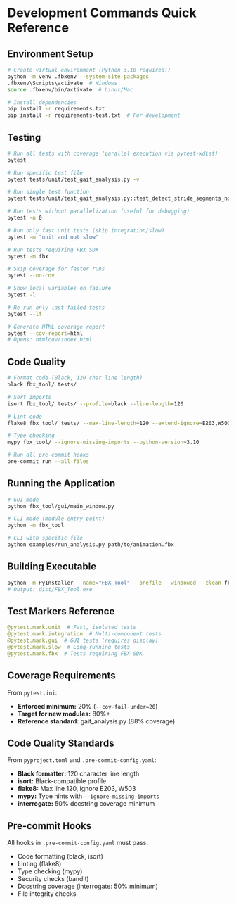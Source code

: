 # Development Commands Quick Reference

## Environment Setup

```bash
# Create virtual environment (Python 3.10 required!)
python -m venv .fbxenv --system-site-packages
.fbxenv\Scripts\activate  # Windows
source .fbxenv/bin/activate  # Linux/Mac

# Install dependencies
pip install -r requirements.txt
pip install -r requirements-test.txt  # For development
```

## Testing

```bash
# Run all tests with coverage (parallel execution via pytest-xdist)
pytest

# Run specific test file
pytest tests/unit/test_gait_analysis.py -v

# Run single test function
pytest tests/unit/test_gait_analysis.py::test_detect_stride_segments_normal_gait -v

# Run tests without parallelization (useful for debugging)
pytest -n 0

# Run only fast unit tests (skip integration/slow)
pytest -m "unit and not slow"

# Run tests requiring FBX SDK
pytest -m fbx

# Skip coverage for faster runs
pytest --no-cov

# Show local variables on failure
pytest -l

# Re-run only last failed tests
pytest --lf

# Generate HTML coverage report
pytest --cov-report=html
# Opens: htmlcov/index.html
```

## Code Quality

```bash
# Format code (Black, 120 char line length)
black fbx_tool/ tests/

# Sort imports
isort fbx_tool/ tests/ --profile=black --line-length=120

# Lint code
flake8 fbx_tool/ tests/ --max-line-length=120 --extend-ignore=E203,W503

# Type checking
mypy fbx_tool/ --ignore-missing-imports --python-version=3.10

# Run all pre-commit hooks
pre-commit run --all-files
```

## Running the Application

```bash
# GUI mode
python fbx_tool/gui/main_window.py

# CLI mode (module entry point)
python -m fbx_tool

# CLI with specific file
python examples/run_analysis.py path/to/animation.fbx
```

## Building Executable

```bash
python -m PyInstaller --name="FBX_Tool" --onefile --windowed --clean fbx_tool/gui/main_window.py
# Output: dist/FBX_Tool.exe
```

## Test Markers Reference

```python
@pytest.mark.unit  # Fast, isolated tests
@pytest.mark.integration  # Multi-component tests
@pytest.mark.gui  # GUI tests (requires display)
@pytest.mark.slow  # Long-running tests
@pytest.mark.fbx  # Tests requiring FBX SDK
```

## Coverage Requirements

From `pytest.ini`:
- **Enforced minimum:** 20% (`--cov-fail-under=20`)
- **Target for new modules:** 80%+
- **Reference standard:** gait_analysis.py (88% coverage)

## Code Quality Standards

From `pyproject.toml` and `.pre-commit-config.yaml`:
- **Black formatter:** 120 character line length
- **isort:** Black-compatible profile
- **flake8:** Max line 120, ignore E203, W503
- **mypy:** Type hints with `--ignore-missing-imports`
- **interrogate:** 50% docstring coverage minimum

## Pre-commit Hooks

All hooks in `.pre-commit-config.yaml` must pass:
- Code formatting (black, isort)
- Linting (flake8)
- Type checking (mypy)
- Security checks (bandit)
- Docstring coverage (interrogate: 50% minimum)
- File integrity checks

